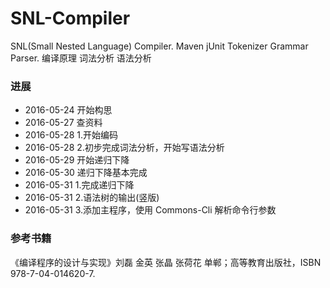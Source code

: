 # SNL-Compiler
SNL(Small Nested Language) Compiler.  Maven jUnit Tokenizer Grammar Parser.  编译原理 词法分析 语法分析

### 进展
- 2016-05-24 开始构思
- 2016-05-27 查资料
- 2016-05-28 1.开始编码
- 2016-05-28 2.初步完成词法分析，开始写语法分析
- 2016-05-29 开始递归下降
- 2016-05-30 递归下降基本完成
- 2016-05-31 1.完成递归下降
- 2016-05-31 2.语法树的输出(竖版)
- 2016-05-31 3.添加主程序，使用 Commons-Cli 解析命令行参数

### 参考书籍
《编译程序的设计与实现》刘磊 金英 张晶 张荷花 单郸；高等教育出版社，ISBN 978-7-04-014620-7.  
